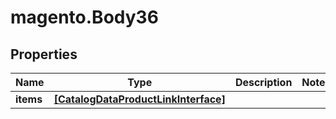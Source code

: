 # magento.Body36

## Properties
Name | Type | Description | Notes
------------ | ------------- | ------------- | -------------
**items** | [**[CatalogDataProductLinkInterface]**](CatalogDataProductLinkInterface.md) |  | 


